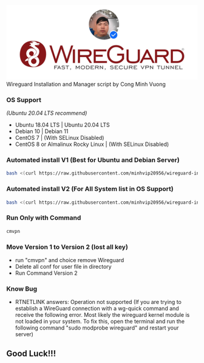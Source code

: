 ![Banner](/banner.jpg)
<br />
Wireguard Installation and Manager script by Cong Minh Vuong
<br />
### OS Support
*(Ubuntu 20.04 LTS recommend)*
- Ubuntu 18.04 LTS | Ubuntu 20.04 LTS
- Debian 10 | Debian 11
- CentOS 7 | (With SELinux Disabled)
- CentOS 8 or Almalinux Rocky Linux | (With SELinux Disabled)

### Automated install V1 (Best for Ubuntu and Debian Server)
```bash
bash <(curl https://raw.githubusercontent.com/minhvip20956/wireguard-install/main/vpn.sh || wget -O - https://raw.githubusercontent.com/minhvip20956/wireguard-install/main/vpn.sh)
```
### Automated install V2 (For All System list in OS Support)

```bash
bash <(curl https://raw.githubusercontent.com/minhvip20956/wireguard-install/main/vpn2.sh || wget -O - https://raw.githubusercontent.com/minhvip20956/wireguard-install/main/vpn2.sh)
```

### Run Only with Command

```bash
cmvpn
```

### Move Version 1 to Version 2 (lost all key)
- run "cmvpn" and choice remove Wireguard
- Delete all conf for user file in directory
- Run Command Version 2

### Know Bug
- RTNETLINK answers: Operation not supported (If you are trying to establish a WireGuard connection with a wg-quick command and receive the following error. Most likely the wireguard kernel module is not loaded in your system. To fix this, open the terminal and run the following command "sudo modprobe wireguard" and restart your server)

## Good Luck!!!

